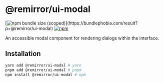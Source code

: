# @remirror/ui-modal

[![npm bundle size (scoped)](https://img.shields.io/bundlephobia/minzip/@remirror/ui-modal.svg?)](https://bundlephobia.com/result?p=@remirror/ui-modal)
[![npm](https://img.shields.io/npm/dm/@remirror/ui-modal.svg?&logo=npm)](https://www.npmjs.com/package/@remirror/ui-modal)

An accessible modal component for rendering dialogs within the interface.

## Installation

```bash
yarn add @remirror/ui-modal # yarn
pnpm add @remirror/ui-modal # pnpm
npm install @remirror/ui-modal # npm
```
